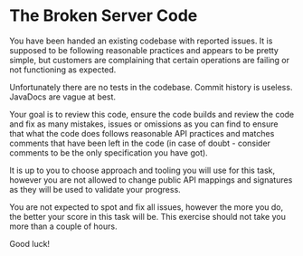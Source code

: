 
 The Broken Server Code
========================

 You have been handed an existing codebase with reported issues.
It is supposed to be following reasonable practices and appears to be pretty
simple, but customers are complaining that certain operations are failing
or not functioning as expected.

 Unfortunately there are no tests in the codebase.
 Commit history is useless. JavaDocs are vague at best.
 
 Your goal is to review this code, ensure the code builds and review the code
and fix as many mistakes, issues or omissions as you can find to ensure that
what the code does follows reasonable API practices and matches comments that
have been left in the code (in case of doubt - consider comments to be the
only specification you have got).

 It is up to you to choose approach and tooling you will use for this task,
however you are not allowed to change public API mappings and signatures
as they will be used to validate your progress.

 You are not expected to spot and fix all issues, however the more you do,
the better your score in this task will be. This exercise should not take
you more than a couple of hours.

 Good luck!